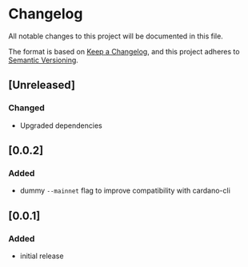 # Changelog

All notable changes to this project will be documented in this file.

The format is based on [Keep a Changelog](https://keepachangelog.com/en/1.0.0/),
and this project adheres to [Semantic Versioning](https://semver.org/spec/v2.0.0.html).

## [Unreleased]

### Changed

- Upgraded dependencies

## [0.0.2]

### Added

- dummy `--mainnet` flag to improve compatibility with cardano-cli

## [0.0.1]

### Added

- initial release
